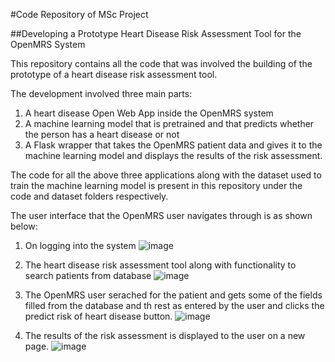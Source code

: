 #Code Repository of MSc Project

##Developing a Prototype Heart Disease Risk Assessment Tool for 
the OpenMRS System

This repository contains all the code that was involved the building of the prototype of a heart disease risk assessment tool.

The development involved three main parts:
1. A heart disease Open Web App inside the OpenMRS system
2. A machine learning model that is pretrained and that predicts whether the person has a heart disease or not
3. A Flask wrapper that takes the OpenMRS patient data and gives it to the machine learning model and displays the results of the risk assessment.

The code for all the above three applications along with the dataset used to train the machine learning model is present in this repository under the code and dataset folders respectively.

The user interface that the OpenMRS user navigates through is as shown below:

1. On logging into the system
    ![image](https://user-images.githubusercontent.com/66803507/187025729-ad2736c0-352f-4a3b-b53d-c87d02c76dc6.png)

2. The heart disease risk assessment tool along with functionality to search patients from database
     ![image](https://user-images.githubusercontent.com/66803507/187025756-347e1087-f9b1-444c-b22a-f1f645b9f036.png)

3. The OpenMRS user serached for the patient and gets some of the fields filled from the database and th rest as entered by the user and clicks the predict risk of heart disease button.
    ![image](https://user-images.githubusercontent.com/66803507/187025831-5425ed91-9b63-4805-b788-ff6a8a25b535.png)

4. The results of the risk assessment is displayed to the user on a new page.
      ![image](https://user-images.githubusercontent.com/66803507/187025877-caf76569-06ae-4120-bdca-f04871974be2.png)


